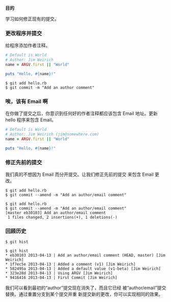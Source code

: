 
**目的**

学习如何修正现有的提交。

### 更改程序并提交

给程序添加作者注释。

```ruby
# Default is World
# Author: Jim Weirich
name = ARGV.first || "World"

puts "Hello, #{name}!"
```

```
$ git add hello.rb
$ git commit -m "Add an author comment"
```

### 唉，该有 Email 啊

在你做了提交之后，你意识到任何好的作者注释都应该包含
Email 地址。更新 hello 程序来包含 Email。

```ruby
# Default is World
# Author: Jim Weirich (jim@somewhere.com)
name = ARGV.first || "World"

puts "Hello, #{name}!"
```

### 修正先前的提交

我们真的不想因为 Email 而分开提交。让我们修正先前的提交
来包含 Email 更改。

```
$ git add hello.rb
$ git commit --amend -m "Add an author/email comment"
```

```
$ git add hello.rb
$ git commit --amend -m "Add an author/email comment"
[master eb30103] Add an author/email comment
 1 files changed, 2 insertions(+), 1 deletions(-)
```

### 回顾历史

```
$ git hist
```

```
$ git hist
* eb30103 2013-04-13 | Add an author/email comment (HEAD, master) [Jim Weirich]
* 1f7ec5e 2013-04-13 | Added a comment (v1) [Jim Weirich]
* 582495a 2013-04-13 | Added a default value (v1-beta) [Jim Weirich]
* 323e28d 2013-04-13 | Using ARGV [Jim Weirich]
* 9416416 2013-04-13 | First Commit [Jim Weirich]
```

我们可以看到最初的“author”提交现在消失了，而且它已经
被“author/email”提交替换。通过重置分支到某个提交并重
新提交新的更改，你可以实现相同的效果。
